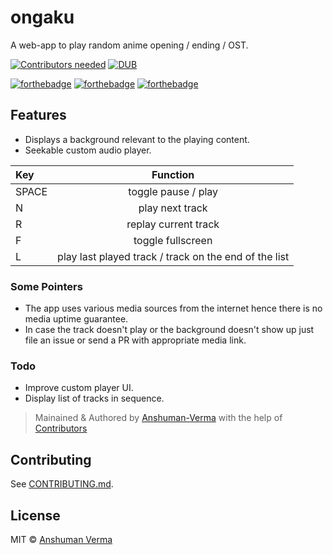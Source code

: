 # ongaku  
A web-app to play random anime opening / ending / OST.  
  
[![Contributors needed](https://img.shields.io/badge/contributors-needed-yellow.svg)](CONTRIBUTING.md)
[![DUB](https://img.shields.io/dub/l/vibe-d.svg)](https://github.com/Anshuman-Verma/ongaku/blob/master/LICENSE)

  
[![forthebadge](http://forthebadge.com/images/badges/built-with-love.svg)](http://forthebadge.com)
[![forthebadge](http://forthebadge.com/images/badges/uses-js.svg)](http://forthebadge.com)
[![forthebadge](http://forthebadge.com/images/badges/makes-people-smile.svg)](http://forthebadge.com)


## Features
* Displays a background relevant to the playing content.
* Seekable custom audio player.

| Key | Function |  
|:--------------|:----------------:|
| SPACE | toggle pause / play |
| N | play next track |
| R | replay current track |
| F | toggle fullscreen |
| L | play last played track / track on the end of the list |

  
### Some Pointers
* The app uses various media sources from the internet hence there is no media uptime guarantee.
* In case the track doesn't play or the background doesn't show up just file an issue or send a PR with appropriate media link.


### Todo
* Improve custom player UI.
* Display list of tracks in sequence.

> Mainained & Authored by [Anshuman-Verma](https://github.com/Anshuman-Verma) with the help of [Contributors](https://github.com/Anshuman-Verma/ongaku/graphs/contributors)

## Contributing

See [CONTRIBUTING.md](CONTRIBUTING.md).
  

## License

MIT © [Anshuman Verma](https://twitter.com/Anshumaniac12)
